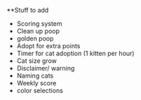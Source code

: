 \*\*Stuff to add

-   Scoring system
-   Clean up poop
-   golden poop
-   Adopt for extra points
-   Timer for cat adoption (1 kitten per hour)
-   Cat size grow
-   Disclaimer/ warning
-   Naming cats
-   Weekly score
-   color selections
